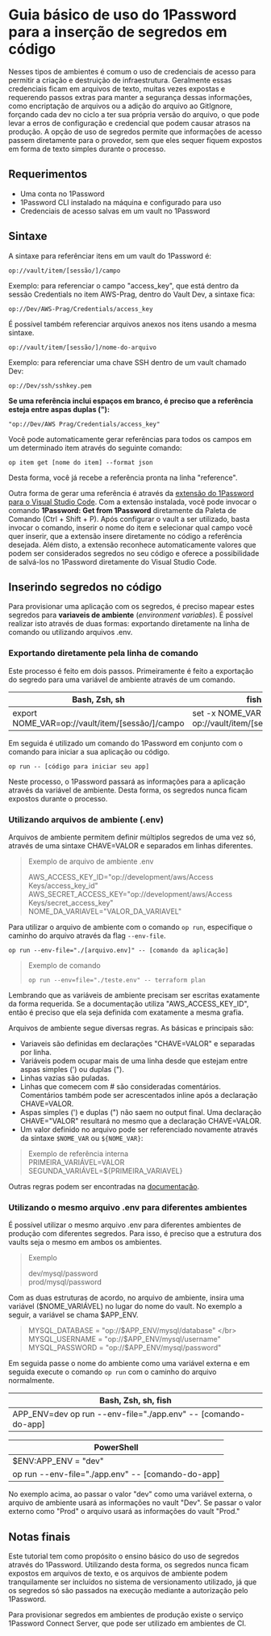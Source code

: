 # Guia básico de uso do 1Password para a inserção de segredos em código

Nesses tipos de ambientes é comum o uso de credenciais de acesso para permitir a criação e destruição de infraestrutura. Geralmente essas credenciais ficam em arquivos de texto, muitas vezes expostas e requerendo passos extras para manter a segurança dessas informações, como encriptação de arquivos ou a adição do arquivo ao GitIgnore, forçando cada dev no ciclo a ter sua própria versão do arquivo, o que pode levar a erros de configuração e credencial que podem causar atrasos na produção. A opção de uso de segredos permite que informações de acesso passem diretamente para o provedor, sem que eles sequer fiquem expostos em forma de texto simples durante o processo.

## Requerimentos
- Uma conta no 1Password
- 1Password CLI instalado na máquina e configurado para uso
- Credenciais de acesso salvas em um vault no 1Password

## Sintaxe
A sintaxe para referênciar itens em um vault do 1Password é:

`op://vault/item/[sessão/]/campo`

Exemplo: para referenciar o campo "access_key", que está dentro da sessão Credentials no item AWS-Prag, dentro do Vault Dev, a sintaxe fica:

`op://Dev/AWS-Prag/Credentials/access_key`

É possível também referenciar arquivos anexos nos itens usando a mesma sintaxe.

`op://vault/item/[sessão/]/nome-do-arquivo`

Exemplo: para referenciar uma chave SSH dentro de um vault chamado Dev:

`op://Dev/ssh/sshkey.pem`

**Se uma referência inclui espaços em branco, é preciso que a referência esteja entre aspas duplas ("):**

`"op://Dev/AWS Prag/Credentials/access_key"`

Você pode automaticamente gerar referências para todos os campos em um determinado item através do seguinte comando:

`op item get [nome do item] --format json`

Desta forma, você já recebe a referência pronta na linha "reference".

Outra forma de gerar uma referência é através da [extensão do 1Password para o Visual Studio Code](https://marketplace.visualstudio.com/items?itemName=1Password.op-vscode). Com a extensão instalada, você pode invocar o comando **1Password: Get from 1Password** diretamente da Paleta de Comando (Ctrl + Shift + P). Após configurar o vault a ser utilizado, basta invocar o comando, inserir o nome do item e selecionar qual campo você quer inserir, que a extensão insere diretamente no código a referência desejada. Além disto, a extensão reconhece automaticamente valores que podem ser considerados segredos no seu código e oferece a possibilidade de salvá-los no 1Password diretamente do Visual Studio Code.

## Inserindo segredos no código

Para provisionar uma aplicação com os segredos, é preciso mapear estes segredos para **variaveis de ambiente** (*environment variables*). É possível realizar isto através de duas formas: exportando diretamente na linha de comando ou utilizando arquivos .env.

### Exportando diretamente pela linha de comando

Este processo é feito em dois passos. Primeiramente é feito a exportação do segredo para uma variável de ambiente através de um comando.

| Bash, Zsh, sh | fish    | PowerShell     |
|---------------|---------|----------------|
|export NOME_VAR=op://vault/item/[sessão/]/campo | set -x NOME_VAR op://vault/item/[sessão/]/campo | $Env:NOME_VAR = "op://vault/item/[sessão/]/campo" |

Em seguida é utilizado um comando do 1Password em conjunto com o comando para iniciar a sua aplicação ou código.

`op run -- [código para iniciar seu app]`

Neste processo, o 1Password passará as informações para a aplicação através da variável de ambiente. Desta forma, os segredos nunca ficam expostos durante o processo.

### Utilizando arquivos de ambiente (.env)

Arquivos de ambiente permitem definir múltiplos segredos de uma vez só, através de uma sintaxe CHAVE=VALOR e separados em linhas diferentes.


> Exemplo de arquivo de ambiente .env </br>
>
> AWS_ACCESS_KEY_ID="op://development/aws/Access Keys/access_key_id" </br>
> AWS_SECRET_ACCESS_KEY="op://development/aws/Access Keys/secret_access_key" </br>
> NOME_DA_VARIAVEL="VALOR_DA_VARIAVEL" </br>


Para utilizar o arquivo de ambiente com o comando `op run`, especifique o caminho do arquivo através da flag `--env-file`.

`op run --env-file="./[arquivo.env]" -- [comando da aplicação]`

> Exemplo de comando
>
> `op run --env=file="./teste.env" -- terraform plan`

Lembrando que as variáveis de ambiente precisam ser escritas exatamente da forma requerida. Se a documentação utiliza "AWS_ACCESS_KEY_ID", então é preciso que ela seja definida com exatamente a mesma grafia.

Arquivos de ambiente segue diversas regras. As básicas e principais são:

- Variaveis são definidas em declarações "CHAVE=VALOR" e separadas por linha.
- Variáveis podem ocupar mais de uma linha desde que estejam entre aspas simples (') ou duplas (").
- Linhas vazias são puladas.
- Linhas que comecem com # são consideradas comentários. Comentários também pode ser acrescentados inline após a declaração CHAVE=VALOR.
- Aspas simples (') e duplas (") não saem no output final. Uma declaração CHAVE="VALOR" resultará no mesmo que a declaração CHAVE=VALOR.
- Um valor definido no arquivo pode ser referenciado novamente através da sintaxe `$NOME_VAR` ou `${NOME_VAR}`:

> Exemplo de referência interna </br>
> PRIMEIRA_VARIÁVEL=VALOR </br>
> SEGUNDA_VARIÁVEL=${PRIMEIRA_VARIAVEL} </br>

Outras regras podem ser encontradas na [documentação](https://developer.1password.com/docs/cli/secrets-environment-variables).

### Utilizando o mesmo arquivo .env para diferentes ambientes

É possível utilizar o mesmo arquivo .env para diferentes ambientes de produção com diferentes segredos. Para isso, é preciso que a estrutura dos vaults seja o mesmo em ambos os ambientes. 


> Exemplo </br>
>
> dev/mysql/password</br>
> prod/mysql/password</br>


Com as duas estruturas de acordo, no arquivo de ambiente, insira uma variável ($NOME_VARIÁVEL) no lugar do nome do vault. No exemplo a seguir, a variável se chama $APP_ENV.

> MYSQL_DATABASE = "op://$APP_ENV/mysql/database" </br>
> MYSQL_USERNAME = "op://$APP_ENV/mysql/username" </br>
> MYSQL_PASSWORD = "op://$APP_ENV/mysql/password" </br>

Em seguida passe o nome do ambiente como uma variável externa e em seguida execute o comando `op run` com o caminho do arquivo normalmente.

| Bash, Zsh, sh, fish    |
|------------------------|
| APP_ENV=dev op run --env-file="./app.env" -- [comando-do-app] | 

| PowerShell |
|------------|
| $ENV:APP_ENV = "dev" |
| op run --env-file="./app.env" -- [comando-do-app] |

No exemplo acima, ao passar o valor "dev" como uma variável externa, o arquivo de ambiente usará as informações no vault "Dev". Se passar o valor externo como "Prod" o arquivo usará as informações do vault "Prod."

## Notas finais
Este tutorial tem como propósito o ensino básico do uso de segredos através do 1Password. Utilizando desta forma, os segredos nunca ficam expostos em arquivos de texto, e os arquivos de ambiente podem tranquilamente ser incluídos no sistema de versionamento utilizado, já que os segredos só são passados na execução mediante a autorização pelo 1Password.

Para provisionar segredos em ambientes de produção existe o serviço 1Password Connect Server, que pode ser utilizado em ambientes de CI. 






